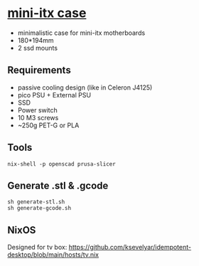 # [mini-itx case](https://github.com/ksevelyar/mini-itx-case/blob/main/build/case.stl)

* minimalistic case for mini-itx motherboards 
* 180*194mm
* 2 ssd mounts

## Requirements

* passive cooling design (like in Celeron J4125)
* pico PSU + External PSU
* SSD
* Power switch
* 10 M3 screws
* ~250g PET-G or PLA

## Tools

```
nix-shell -p openscad prusa-slicer
```

## Generate .stl & .gcode

```
sh generate-stl.sh
sh generate-gcode.sh
```

## NixOS

Designed for tv box: https://github.com/ksevelyar/idempotent-desktop/blob/main/hosts/tv.nix
